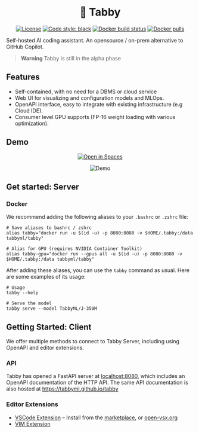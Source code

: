 <div align="center">

# 🐾 Tabby

[![License](https://img.shields.io/badge/License-Apache_2.0-blue.svg)](https://opensource.org/licenses/Apache-2.0)
[![Code style: black](https://img.shields.io/badge/code%20style-black-000000.svg)](https://github.com/psf/black)
[![Docker build status](https://img.shields.io/github/actions/workflow/status/TabbyML/tabby/docker.yml?label=docker%20image%20build)](https://github.com/TabbyML/tabby/actions/workflows/docker.yml)
[![Docker pulls](https://img.shields.io/docker/pulls/tabbyml/tabby)](https://hub.docker.com/r/tabbyml/tabby)

</div>

Self-hosted AI coding assistant. An opensource / on-prem alternative to GitHub Copilot.

> **Warning**
> Tabby is still in the alpha phase

## Features

* Self-contained, with no need for a DBMS or cloud service
* Web UI for visualizing and configuration models and MLOps.
* OpenAPI interface, easy to integrate with existing infrastructure (e.g Cloud IDE).
* Consumer level GPU supports (FP-16 weight loading with various optimization).

## Demo
<p align="center">
  <a href="https://huggingface.co/spaces/TabbyML/tabby"><img alt="Open in Spaces" src="https://huggingface.co/datasets/huggingface/badges/raw/main/open-in-hf-spaces-md.svg"></a>
</p>

<p align="center">
  <img alt="Demo" src="https://user-images.githubusercontent.com/388154/230440226-9bc01d05-9f57-478b-b04d-81184eba14ca.gif">
</p>



## Get started: Server

### Docker

We recommend adding the following aliases to your `.bashrc` or `.zshrc` file:

```shell
# Save aliases to bashrc / zshrc
alias tabby="docker run -u $(id -u) -p 8080:8080 -v $HOME/.tabby:/data tabbyml/tabby"

# Alias for GPU (requires NVIDIA Container Toolkit)
alias tabby-gpu="docker run --gpus all -u $(id -u) -p 8080:8080 -v $HOME/.tabby:/data tabbyml/tabby"
```

After adding these aliases, you can use the `tabby` command as usual. Here are some examples of its usage:

```shell
# Usage
tabby --help

# Serve the model
tabby serve --model TabbyML/J-350M
```

## Getting Started: Client
We offer multiple methods to connect to Tabby Server, including using OpenAPI and editor extensions.

### API
Tabby has opened a FastAPI server at [localhost:8080](https://localhost:8080), which includes an OpenAPI documentation of the HTTP API. The same API documentation is also hosted at https://tabbyml.github.io/tabby

### Editor Extensions

* [VSCode Extension](./clients/vscode) – Install from the [marketplace](https://marketplace.visualstudio.com/items?itemName=TabbyML.vscode-tabby), or [open-vsx.org](https://open-vsx.org/extension/TabbyML/vscode-tabby)
* [VIM Extension](./clients/vim)
